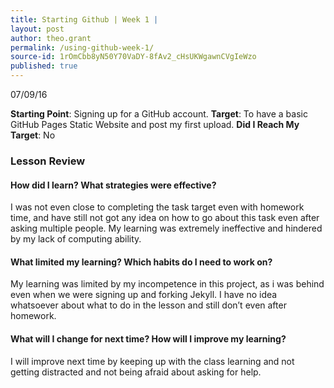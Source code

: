 ```yaml
---
title: Starting Github | Week 1 |
layout: post
author: theo.grant
permalink: /using-github-week-1/
source-id: 1rOmCbb8yN50Y70VaDY-8fAv2_cHsUKWgawnCVgIeWzo
published: true
---
```


07/09/16

**Starting Point**: Signing up for a GitHub account.
**Target**: To have a basic GitHub Pages Static Website and post my first upload.
**Did I Reach My Target**: No

### Lesson Review ###

#### How did I learn? What strategies were effective? ####
I was not even close to completing the task target even with homework time, and have still not got any idea on how to go about this task even after asking multiple people. My learning was extremely ineffective and hindered by my lack of computing ability.

#### What limited my learning? Which habits do I need to work on? ####
My learning was limited by my incompetence in this project, as i was behind even when we were signing up and forking Jekyll. I have no idea whatsoever about what to do in the lesson and still don’t even after homework.

#### What will I change for next time? How will I improve my learning? ####
I will improve next time by keeping up with the class learning and not getting distracted and not being afraid about asking for help. 



